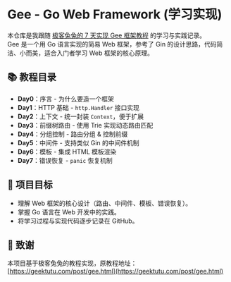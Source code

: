 # Gee - Go Web Framework (学习实现)

本仓库是我跟随 [极客兔兔的 7 天实现 Gee 框架教程](https://geektutu.com/post/gee.html) 的学习与实践记录。  
Gee 是一个用 Go 语言实现的简易 Web 框架，参考了 Gin 的设计思路，代码简洁、小而美，适合入门者学习 Web 框架的核心原理。

## 📚 教程目录

- **Day0**：序言 - 为什么要造一个框架  
- **Day1**：HTTP 基础 - `http.Handler` 接口实现  
- **Day2**：上下文 - 统一封装 `Context`，便于扩展  
- **Day3**：前缀树路由 - 使用 Trie 实现动态路由匹配  
- **Day4**：分组控制 - 路由分组 & 控制前缀  
- **Day5**：中间件 - 支持类似 Gin 的中间件机制  
- **Day6**：模板 - 集成 HTML 模板渲染  
- **Day7**：错误恢复 - `panic` 恢复机制  

## 🚀 项目目标

- 理解 Web 框架的核心设计（路由、中间件、模板、错误恢复）。  
- 掌握 Go 语言在 Web 开发中的实践。  
- 将学习过程与实现代码逐步记录在 GitHub。  

## 🙌 致谢

本项目基于极客兔兔的教程实现，原教程地址：[https://geektutu.com/post/gee.html](https://geektutu.com/post/gee.html)  